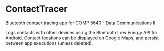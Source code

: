 # ContactTracer

Bluetooth contact tracing app for COMP 5640 - Data Communications II

Logs contacts with other devices using the Bluetooth Low Energy API for Android. Contact locations can be displayed on Google Maps, and persist between app executions (unless deleted).
